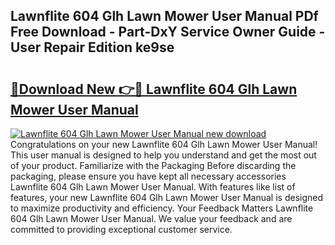 ## Lawnflite 604 Glh Lawn Mower User Manual PDf Free Download - Part-DxY Service Owner Guide - User Repair Edition ke9se

# <h2><a href="http://bc95932.oget.top/?id=Lawnflite+604+Glh+Lawn+Mower+User+Manual">🔗Download New 👉🔴 Lawnflite 604 Glh Lawn Mower User Manual</a></h2>

[![Lawnflite 604 Glh Lawn Mower User Manual new download](https://i.imgur.com/5g1atiW.png)](http://bc95932.oget.top/?id=Lawnflite+604+Glh+Lawn+Mower+User+Manual)
Congratulations on your new Lawnflite 604 Glh Lawn Mower User Manual! This user manual is designed to help you understand and get the most out of your product. Familiarize with the Packaging Before discarding the packaging, please ensure you have kept all necessary accessories Lawnflite 604 Glh Lawn Mower User Manual. With features like list of features, your new Lawnflite 604 Glh Lawn Mower User Manual is designed to maximize productivity and efficiency. Your Feedback Matters Lawnflite 604 Glh Lawn Mower User Manual. We value your feedback and are committed to providing exceptional customer service.
